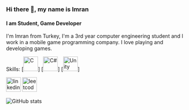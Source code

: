 ### Hi there 👋, my name is Imran
#### I am Student, Game Developer


I'm Imran from Turkey, I'm a 3rd year computer engineering student and I work in a mobile game programming company. I love playing and developing games.

Skills: [<img src='https://i.hizliresim.com/nya4qfe.png' alt='C' height='40'>] [<img src='https://i.hizliresim.com/ii0hjze.png' alt='C#' height='40'>] [<img src='https://i.hizliresim.com/sc11avk.png' alt='Unity' height='40'>] 


[<img src='https://i.hizliresim.com/hzthsxt.png' alt='linkedin' height='40'>](https://www.linkedin.com/in/ahmet-imran-kavra%C5%9F-17907721a/)  [<img src='https://i.hizliresim.com/jtx19bz.png' alt='leetcode' height='40'>](https://leetcode.com/Acharad/)  

![GitHub stats](https://github-readme-stats.vercel.app/api?username=Acharad&show_icons=true&count_private=true)  

